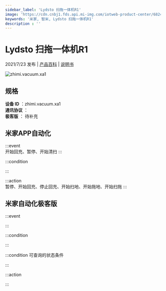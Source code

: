 ```yaml
---
sidebar_label: 'Lydsto 扫拖一体机R1'
image: 'https://cdn.cnbj1.fds.api.mi-img.com/iotweb-product-center/6824a12227d95b936b99e5b0b0cb7d5e_拟物2.png?GalaxyAccessKeyId=AKVGLQWBOVIRQ3XLEW&Expires=9223372036854775807&Signature=OwyaFJJTO956SpSkKfq9QB4HnvU='
keywords: '米家, 智米, Lydsto 扫拖一体机R1'
description : ''
---
```

# Lydsto 扫拖一体机R1

2021/7/23 发布 | [产品百科](https://home.mi.com/webapp/content/baike/product/index.html?model=zhimi.vacuum.xa1/) | [说明书](https://home.mi.com/views/introduction.html?model=zhimi.vacuum.xa1&region=cn)

![zhimi.vacuum.xa1](https://cdn.cnbj1.fds.api.mi-img.com/iotweb-product-center/6824a12227d95b936b99e5b0b0cb7d5e_拟物2.png?GalaxyAccessKeyId=AKVGLQWBOVIRQ3XLEW&Expires=9223372036854775807&Signature=OwyaFJJTO956SpSkKfq9QB4HnvU=)

## 规格  
> 
**设备 ID** ：zhimi.vacuum.xa1  
**通讯协议** ：  
**极客版**  ： 待补充 


## 米家APP自动化  

:::event  
开始回充、暂停、开始清扫
:::

:::condition  

:::

:::action   
暂停、开始回充、停止回充、开始扫地、开始拖地、开始扫拖
:::

## 米家自动化极客版  

:::event  

:::

:::condition  

:::

:::condition 可查询的状态条件  

:::

:::action  

:::

        
